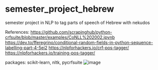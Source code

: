 # semester_project_hebrew
semester project in NLP to tag parts of speech of Hebrew with nekudos

References:
https://github.com/scrapinghub/python-crfsuite/blob/master/examples/CoNLL%202002.ipynb
https://dev.to/fferegrino/conditional-random-fields-in-python-sequence-labelling-part-4-5ei2
https://nlpforhackers.io/crf-pos-tagger/
https://nlpforhackers.io/training-pos-tagger/

packages:
scikit-learn, nltk, pycrfsuite
![image](https://user-images.githubusercontent.com/59946519/119385059-9de24c00-bc93-11eb-9334-7d7d7caa778e.png)
